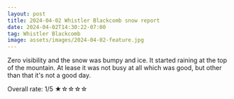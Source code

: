 ```yaml
---
layout: post
title: 2024-04-02 Whistler Blackcomb snow report
date: 2024-04-02T14:30:22-07:00
tag: Whistler Blackcomb
image: assets/images/2024-04-02-feature.jpg
---
```


Zero visibility and the snow was bumpy and ice. It started raining at the top of the mountain. At lease it was not busy at all which was good, but other than that it's not a good day.

Overall rate: 1/5 ★☆☆☆☆
